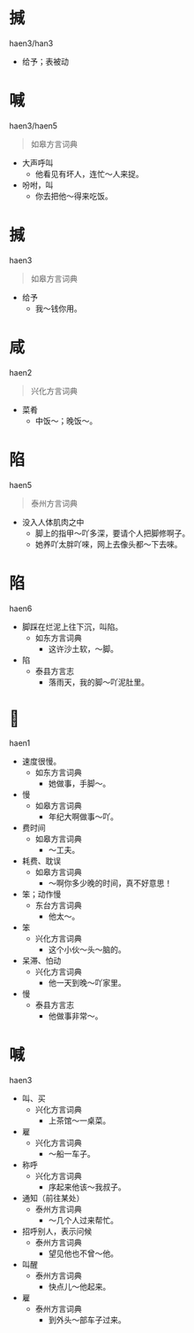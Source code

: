 # 㨔
haen3/han3
- 给予；表被动

# 喊
haen3/haen5
> 如皋方言词典
- 大声呼叫
  - 他看见有坏人，连忙～人来捉。
- 吩咐，叫
  - 你去把他～得来吃饭。

# 㨔
haen3
> 如皋方言词典
- 给予
  - 我～钱你用。

# 咸
haen2
> 兴化方言词典
- 菜肴
  - 中饭～；晚饭～。

# 陷
haen5
> 泰州方言词典
- 没入人体肌肉之中
  - 脚上的指甲～吖多深，要请个人把脚修啊子。
  - 她养吖太胖吖唻，网上去像头都～下去唻。

# 陷
haen6
+ 脚踩在烂泥上往下沉，叫陷。
  * 如东方言词典
    - 这许沙土软，～脚。
+ 陷
  * 泰县方言志
    - 落雨天，我的脚～吖泥肚里。

# 𢜩
haen1
+ 速度很慢。
  * 如东方言词典
    - 她做事，手脚～。
+ 慢
  * 如皋方言词典
    - 年纪大啊做事～吖。
+ 费时间
  * 如皋方言词典
    - ～工夫。
+ 耗费、耽误
  * 如皋方言词典
    - ～啊你多少晚的时间，真不好意思！
+ 笨；动作慢
  * 东台方言词典
    - 他太～。
+ 笨
  * 兴化方言词典
    - 这个小伙～头～脑的。
+ 呆滞、怕动
  * 兴化方言词典
    - 他一天到晚～吖家里。
+ 慢
  * 泰县方言志
    - 他做事非常～。

# 喊
haen3
+ 叫、买
  * 兴化方言词典
    - 上茶馆～一桌菜。
+ 雇
  * 兴化方言词典
    - ～船一车子。
+ 称呼
  * 兴化方言词典
    - 序起来他该～我叔子。
+ 通知（前往某处）
  * 泰州方言词典
    - ～几个人过来帮忙。
+ 招呼别人，表示问候
  * 泰州方言词典
    - 望见他也不曾～他。
+ 叫醒
  * 泰州方言词典
    - 快点儿～他起来。
+ 雇
  * 泰州方言词典
    - 到外头～部车子过来。
